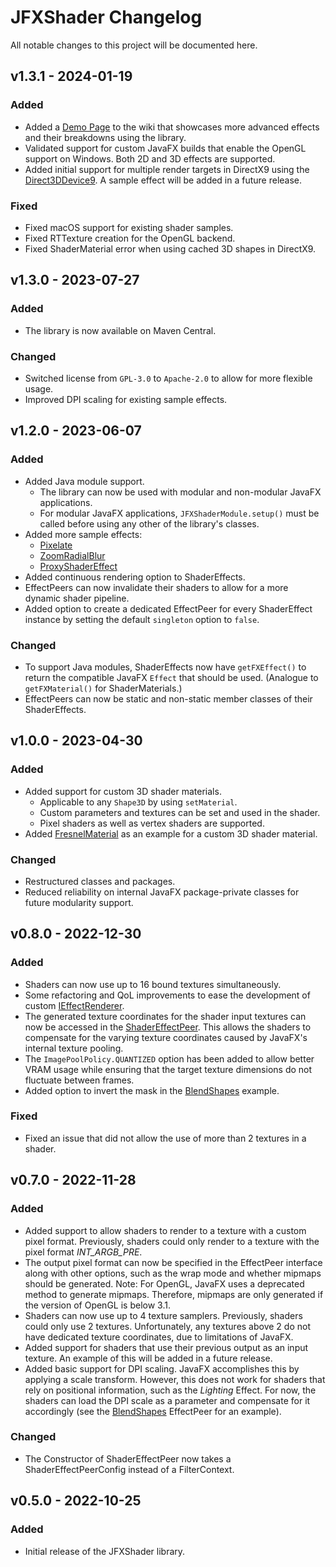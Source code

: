 # JFXShader Changelog

All notable changes to this project will be documented here.

## v1.3.1 - 2024-01-19

### Added

- Added a [Demo Page](https://github.com/Teragam/JFXShader/wiki/Demo-Effects) to the wiki that showcases more advanced effects and their breakdowns using the library.
- Validated support for custom JavaFX builds that enable the OpenGL support on Windows. Both 2D and 3D effects are supported.
- Added initial support for multiple render targets in DirectX9 using the [Direct3DDevice9](src/main/java/de/teragam/jfxshader/material/internal/d3d/Direct3DDevice9.java). A sample effect will be added in a future release.

### Fixed

- Fixed macOS support for existing shader samples.
- Fixed RTTexture creation for the OpenGL backend.
- Fixed ShaderMaterial error when using cached 3D shapes in DirectX9.

## v1.3.0 - 2023-07-27

### Added

- The library is now available on Maven Central.

### Changed

- Switched license from `GPL-3.0` to `Apache-2.0` to allow for more flexible usage.
- Improved DPI scaling for existing sample effects.

## v1.2.0 - 2023-06-07

### Added

- Added Java module support.
    - The library can now be used with modular and non-modular JavaFX applications.
    - For modular JavaFX applications, `JFXShaderModule.setup()` must be called before using any other of the library's
      classes.
- Added more sample effects:
    - [Pixelate](src/main/java/de/teragam/jfxshader/samples/effects/Pixelate.java)
    - [ZoomRadialBlur](src/main/java/de/teragam/jfxshader/samples/effects/ZoomRadialBlur.java)
    - [ProxyShaderEffect](src/main/java/de/teragam/jfxshader/samples/effects/ProxyShaderEffect.java)
- Added continuous rendering option to ShaderEffects.
- EffectPeers can now invalidate their shaders to allow for a more dynamic shader pipeline.
- Added option to create a dedicated EffectPeer for every ShaderEffect instance by setting the default `singleton`
  option to `false`.

### Changed

- To support Java modules, ShaderEffects now have `getFXEffect()` to return the compatible JavaFX `Effect` that should
  be used. (Analogue to `getFXMaterial()` for ShaderMaterials.)
- EffectPeers can now be static and non-static member classes of their ShaderEffects.

## v1.0.0 - 2023-04-30

### Added

- Added support for custom 3D shader materials.
    - Applicable to any `Shape3D` by using `setMaterial`.
    - Custom parameters and textures can be set and used in the shader.
    - Pixel shaders as well as vertex shaders are supported.
- Added [FresnelMaterial](src/main/java/de/teragam/jfxshader/samples/materials/FresnelMaterial.java) as an
  example for a custom 3D shader material.

### Changed

- Restructured classes and packages.
- Reduced reliability on internal JavaFX package-private classes for future modularity support.

## v0.8.0 - 2022-12-30

### Added

- Shaders can now use up to 16 bound textures simultaneously.
- Some refactoring and QoL improvements to ease the development of
  custom [IEffectRenderer](src/main/java/de/teragam/jfxshader/effect/IEffectRenderer.java).
- The generated texture coordinates for the shader input textures can now be accessed in
  the [ShaderEffectPeer](src/main/java/de/teragam/jfxshader/effect/ShaderEffectPeer.java). This allows the shaders to
  compensate for the varying texture coordinates caused by JavaFX's internal texture pooling.
- The `ImagePoolPolicy.QUANTIZED` option has been added to allow better VRAM usage while ensuring that the target
  texture dimensions do not fluctuate between frames.
- Added option to invert the mask in
  the [BlendShapes](src/main/java/de/teragam/jfxshader/samples/effects/BlendShapesEffectPeer.java) example.

### Fixed

- Fixed an issue that did not allow the use of more than 2 textures in a shader.

## v0.7.0 - 2022-11-28

### Added

- Added support to allow shaders to render to a texture with a custom pixel format. Previously, shaders could only
  render to a texture with the pixel format *INT_ARGB_PRE*.
- The output pixel format can now be specified in the EffectPeer interface along with other options, such as the wrap
  mode and whether mipmaps should be generated.
  Note: For OpenGL, JavaFX uses a deprecated method to generate mipmaps. Therefore, mipmaps are only generated if the
  version of OpenGL is below 3.1.
- Shaders can now use up to 4 texture samplers. Previously, shaders could only use 2 textures. Unfortunately, any
  textures above 2 do not have dedicated texture coordinates, due to limitations of JavaFX.
- Added support for shaders that use their previous output as an input texture. An example of this will be added in a
  future release.
- Added basic support for DPI scaling. JavaFX accomplishes this by applying a scale transform. However, this does not
  work for shaders that rely on positional information, such as the *Lighting* Effect. For now, the shaders can load the
  DPI scale as a parameter and compensate for it accordingly (see
  the [BlendShapes](src/main/java/de/teragam/jfxshader/samples/effects/BlendShapesEffectPeer.java)
  EffectPeer for an
  example).

### Changed

- The Constructor of ShaderEffectPeer now takes a ShaderEffectPeerConfig instead of a FilterContext.

## v0.5.0 - 2022-10-25

### Added

- Initial release of the JFXShader library.

